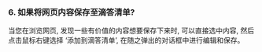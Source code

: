 ### 6. 如果将网页内容保存至滴答清单?
当您在浏览网页, 发现一些有价值的内容想要保存下来时, 可以直接选中内容, 然后点击鼠标右键选择 ‘添加到滴答清单’, 在随之弹出的对话框中进行编辑和保存。
